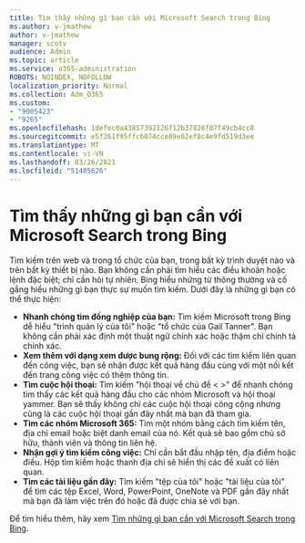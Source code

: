```yaml
---
title: Tìm thấy những gì bạn cần với Microsoft Search trong Bing
ms.author: v-jmathew
author: v-jmathew
manager: scotv
audience: Admin
ms.topic: article
ms.service: o365-administration
ROBOTS: NOINDEX, NOFOLLOW
localization_priority: Normal
ms.collection: Adm_O365
ms.custom:
- "9005423"
- "9265"
ms.openlocfilehash: 1defec0a43857392126f12b37826f07f49cb4cc8
ms.sourcegitcommit: e5f261f95ffc6074cce89e62ef8c4e9fd519d3ee
ms.translationtype: MT
ms.contentlocale: vi-VN
ms.lasthandoff: 03/26/2021
ms.locfileid: "51405626"
---
```

# <a name="find-what-you-need-with-microsoft-search-in-bing"></a>Tìm thấy những gì bạn cần với Microsoft Search trong Bing

Tìm kiếm trên web và trong tổ chức của bạn, trong bất kỳ trình duyệt nào và trên bất kỳ thiết bị nào. Bạn không cần phải tìm hiểu các điều khoản hoặc lệnh đặc biệt; chỉ cần hỏi tự nhiên. Bing hiểu những từ thông thường và cố gắng hiểu những gì bạn thực sự muốn tìm kiếm. Dưới đây là những gì bạn có thể thực hiện:

- **Nhanh chóng tìm đồng nghiệp của bạn:** Tìm kiếm Microsoft trong Bing dễ hiểu "trình quản lý của tôi" hoặc "tổ chức của Gail Tanner". Bạn không cần phải xác định một thuật ngữ chính xác hoặc thậm chí chính tả chính xác.
- **Xem thêm với dạng xem được bung rộng:** Đối với các tìm kiếm liên quan đến công việc, bạn sẽ nhận được kết quả hàng đầu cùng với một nối kết đến trang công việc có thêm thông tin.
- **Tìm cuộc hội thoại:** Tìm kiếm "hội thoại về chủ đề < >" để nhanh chóng tìm thấy các kết quả hàng đầu cho các nhóm Microsoft và hội thoại yammer. Bạn sẽ thấy không chỉ các cuộc hội thoại công cộng nhưng cũng là các cuộc hội thoại gần đây nhất mà bạn đã tham gia.
- **Tìm các nhóm Microsoft 365:** Tìm một nhóm bằng cách tìm kiếm tên, địa chỉ email hoặc biệt danh email của nó. Kết quả sẽ bao gồm chủ sở hữu, thành viên và thông tin liên hệ.
- **Nhận gợi ý tìm kiếm công việc:** Chỉ cần bắt đầu nhập tên, địa điểm hoặc điều. Hộp tìm kiếm hoặc thanh địa chỉ sẽ hiển thị các đề xuất có liên quan.
- **Tìm các tài liệu gần đây:** Tìm kiếm "tệp của tôi" hoặc "tài liệu của tôi" để tìm các tệp Excel, Word, PowerPoint, OneNote và PDF gần đây nhất mà bạn đã làm việc trên đó hoặc đã được chia sẻ với bạn.

Để tìm hiểu thêm, hãy xem [Tìm những gì bạn cần với Microsoft Search trong Bing](https://go.microsoft.com/fwlink/?linkid=2149027).
